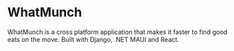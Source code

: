 # WhatMunch
WhatMunch is a cross platform application that makes it faster to find good eats on the move. Built with Django, .NET MAUI and React.

